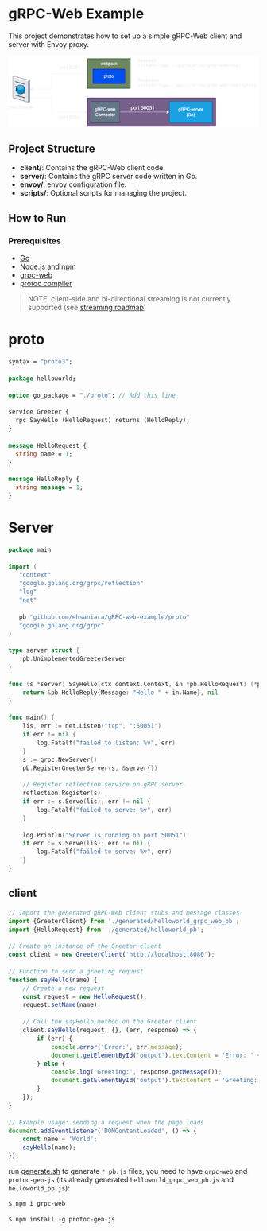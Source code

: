 # gRPC-Web Example

This project demonstrates how to set up a simple gRPC-Web client and server with Envoy proxy.

![arch.png](docs/arch.png)

## Project Structure

- **client/**: Contains the gRPC-Web client code.
- **server/**: Contains the gRPC server code written in Go.
- **envoy/**: envoy configuration file.
- **scripts/**: Optional scripts for managing the project.

## How to Run

### Prerequisites

- [Go](https://golang.org/doc/install)
- [Node.js and npm](https://nodejs.org/)
- [grpc-web](https://github.com/grpc/grpc-web)
- [protoc compiler](https://grpc.io/docs/protoc-installation/)

> NOTE: client-side and bi-directional streaming is not currently supported (see [streaming roadmap](https://github.com/grpc/grpc-web?tab=readme-ov-file))

# proto

```protobuf
syntax = "proto3";

package helloworld;

option go_package = "./proto"; // Add this line

service Greeter {
  rpc SayHello (HelloRequest) returns (HelloReply);
}

message HelloRequest {
  string name = 1;
}

message HelloReply {
  string message = 1;
}

```

# Server

```go
package main

import (
   "context"
   "google.golang.org/grpc/reflection"
   "log"
   "net"

   pb "github.com/ehsaniara/gRPC-web-example/proto"
   "google.golang.org/grpc"
)

type server struct {
	pb.UnimplementedGreeterServer
}

func (s *server) SayHello(ctx context.Context, in *pb.HelloRequest) (*pb.HelloReply, error) {
	return &pb.HelloReply{Message: "Hello " + in.Name}, nil
}

func main() {
	lis, err := net.Listen("tcp", ":50051")
	if err != nil {
		log.Fatalf("failed to listen: %v", err)
	}
	s := grpc.NewServer()
	pb.RegisterGreeterServer(s, &server{})

	// Register reflection service on gRPC server.
	reflection.Register(s)
	if err := s.Serve(lis); err != nil {
		log.Fatalf("failed to serve: %v", err)
	}

	log.Println("Server is running on port 50051")
	if err := s.Serve(lis); err != nil {
		log.Fatalf("failed to serve: %v", err)
	}
}
```

## client


```typescript
// Import the generated gRPC-Web client stubs and message classes
import {GreeterClient} from './generated/helloworld_grpc_web_pb';
import {HelloRequest} from './generated/helloworld_pb';

// Create an instance of the Greeter client
const client = new GreeterClient('http://localhost:8080');

// Function to send a greeting request
function sayHello(name) {
    // Create a new request
    const request = new HelloRequest();
    request.setName(name);

    // Call the sayHello method on the Greeter client
    client.sayHello(request, {}, (err, response) => {
        if (err) {
            console.error('Error:', err.message);
            document.getElementById('output').textContent = 'Error: ' + err.message;
        } else {
            console.log('Greeting:', response.getMessage());
            document.getElementById('output').textContent = 'Greeting: ' + response.getMessage();
        }
    });
}

// Example usage: sending a request when the page loads
document.addEventListener('DOMContentLoaded', () => {
    const name = 'World';
    sayHello(name);
});
```

run [generate.sh](client/generate.sh) to generate `*_pb.js` files, you need to have `grpc-web` and `protoc-gen-js` (its already generated `helloworld_grpc_web_pb.js` and `helloworld_pb.js`):
```shell
$ npm i grpc-web

$ npm install -g protoc-gen-js
```

